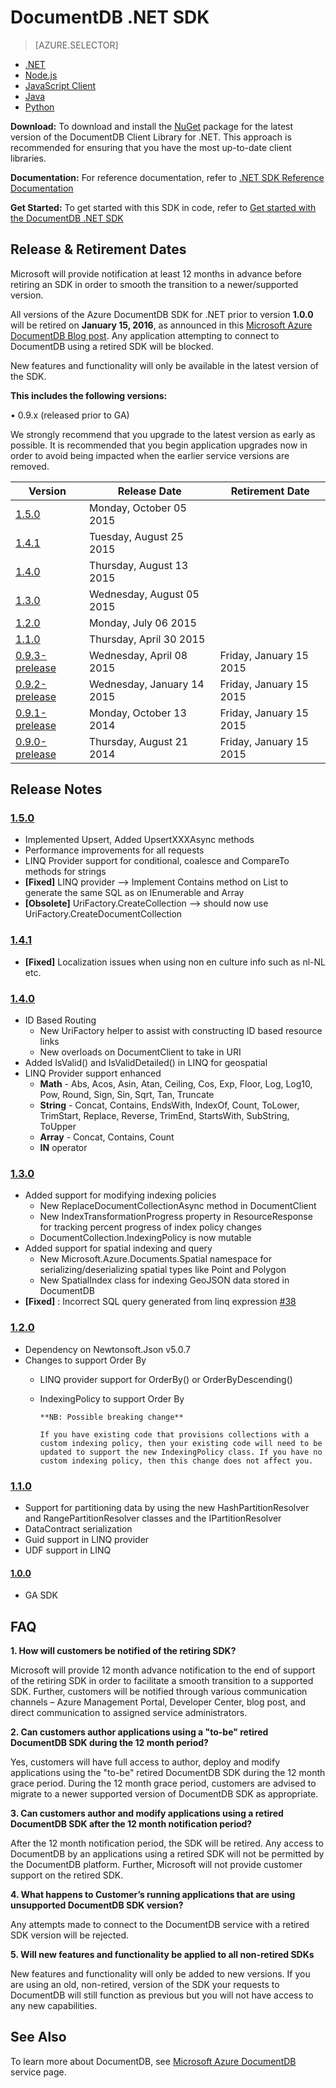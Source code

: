 <properties 
	pageTitle="DocumentDB .NET SDK | Microsoft Azure" 
	description="Learn all about the .NET SDK including release dates, retirement dates, and changes made between each version of the DocumentDB .NET SDK." 
	services="documentdb" 
	documentationCenter=".net" 
	authors="ryancrawcour" 
	manager="jhubbard" 
	editor="cgronlun"/>


<tags 
	ms.service="documentdb" 
	ms.workload="data-services" 
	ms.tgt_pltfrm="na" 
	ms.devlang="dotnet" 
	ms.topic="article" 
	ms.date="11/06/2015" 
	ms.author="ryancraw"/>

# DocumentDB .NET SDK

> [AZURE.SELECTOR]
- [.NET](documentdb-sdk-dotnet.md)
- [Node.js](documentdb-sdk-node.md)
- [JavaScript Client](documentdb-sdk-js.md)
- [Java](documentdb-sdk-java.md)
- [Python](documentdb-sdk-python.md)

**Download:** To download and install the [NuGet](https://www.nuget.org/packages/Microsoft.Azure.DocumentDB/) package for the latest version of the DocumentDB Client Library for .NET. This approach is recommended for ensuring that you have the most up-to-date client libraries.

**Documentation:** For reference documentation, refer to [.NET SDK Reference Documentation](https://msdn.microsoft.com/library/azure/dn948556.aspx)

**Get Started:** To get started with this SDK in code, refer to [Get started with the DocumentDB .NET SDK](https://azure.microsoft.com/en-us/documentation/articles/documentdb-get-started/)

## Release & Retirement Dates
Microsoft will provide notification at least 12 months in advance before retiring an SDK in order to smooth the transition to a newer/supported version.

All versions of the Azure DocumentDB SDK for .NET prior to version **1.0.0** will be retired on **January 15, 2016**, as announced in this [Microsoft Azure DocumentDB Blog post](). Any application attempting to connect to DocumentDB using a retired SDK will be blocked. 

New features and functionality will only be available in the latest version of the SDK.

**This includes the following versions:** 

•	0.9.x (released prior to GA)

We strongly recommend that you upgrade to the latest version as early as possible. 
It is recommended that you begin application upgrades now in order to avoid being impacted when the earlier service versions are removed.


| Version                                                                      | Release Date                | Retirement Date |
| ---------------------------------------------------------------------------- | --------------------------- | --------------- |
| [1.5.0]()                  												   | Monday, October 05 2015     |                 |
| [1.4.1]()                  												   | Tuesday, August 25 2015     |                 |
| [1.4.0]()                  												   | Thursday, August 13 2015    |                 |
| [1.3.0]()                  												   | Wednesday, August 05 2015   |                 |
| [1.2.0]()                  												   | Monday, July 06 2015        |                 |
| [1.1.0]()                  												   | Thursday, April 30 2015     |                 |
| [0.9.3-prelease]()           												   | Wednesday, April 08 2015    | Friday, January 15 2015 |
| [0.9.2-prelease]()                  										   | Wednesday, January 14 2015  | Friday, January 15 2015 |
| [0.9.1-prelease]()                  										   | Monday, October 13 2014     | Friday, January 15 2015 |
| [0.9.0-prelease]()                  										   | Thursday, August 21 2014    | Friday, January 15 2015 |

## Release Notes

### [1.5.0](https://www.nuget.org/packages/Microsoft.Azure.DocumentDB/1.5.0)
 - Implemented Upsert, Added UpsertXXXAsync methods
 - Performance improvements for all requests
 - LINQ Provider support for conditional, coalesce and CompareTo methods for strings
 - **[Fixed]** LINQ provider --> Implement Contains method on List to generate the same SQL as on IEnumerable and Array
 - **[Obsolete]** UriFactory.CreateCollection --> should now use UriFactory.CreateDocumentCollection
 
### [1.4.1](https://www.nuget.org/packages/Microsoft.Azure.DocumentDB/1.4.1)
 - **[Fixed]** Localization issues when using non en culture info such as nl-NL etc. 
 
### [1.4.0](https://www.nuget.org/packages/Microsoft.Azure.DocumentDB/1.4.0)
  - ID Based Routing
    - New UriFactory helper to assist with constructing ID based resource links
    - New overloads on DocumentClient to take in URI
  - Added IsValid() and IsValidDetailed() in LINQ for geospatial
  - LINQ Provider support enhanced
    - **Math** - Abs, Acos, Asin, Atan, Ceiling, Cos, Exp, Floor, Log, Log10, Pow, Round, Sign, Sin, Sqrt, Tan, Truncate
    - **String** - Concat, Contains, EndsWith, IndexOf, Count, ToLower, TrimStart, Replace, Reverse, TrimEnd, StartsWith, SubString, ToUpper
    - **Array** - Concat, Contains, Count
    - **IN** operator

### [1.3.0](https://www.nuget.org/packages/Microsoft.Azure.DocumentDB/1.3.0)
  - Added support for modifying indexing policies
    - New ReplaceDocumentCollectionAsync method in DocumentClient
    - New IndexTransformationProgress property in ResourceResponse<T> for tracking percent progress of index policy changes
    - DocumentCollection.IndexingPolicy is now mutable
  - Added support for spatial indexing and query
    - New Microsoft.Azure.Documents.Spatial namespace for serializing/deserializing spatial types like Point and Polygon
    - New SpatialIndex class for indexing GeoJSON data stored in DocumentDB
  - **[Fixed]** : Incorrect SQL query generated from linq expression [#38](https://github.com/Azure/azure-documentdb-net/issues/38)

### [1.2.0](https://www.nuget.org/packages/Microsoft.Azure.DocumentDB/1.2.0)
- Dependency on Newtonsoft.Json v5.0.7 
- Changes to support Order By
  - LINQ provider support for OrderBy() or OrderByDescending()
  - IndexingPolicy to support Order By 
  
		**NB: Possible breaking change** 
  
    	If you have existing code that provisions collections with a custom indexing policy, then your existing code will need to be updated to support the new IndexingPolicy class. If you have no custom indexing policy, then this change does not affect you.

### [1.1.0](https://www.nuget.org/packages/Microsoft.Azure.DocumentDB/1.1.0)
- Support for partitioning data by using the new HashPartitionResolver and RangePartitionResolver classes and the IPartitionResolver
- DataContract serialization
- Guid support in LINQ provider
- UDF support in LINQ

#### [1.0.0](https://www.nuget.org/packages/Microsoft.Azure.DocumentDB/1.0.0)
- GA SDK

## FAQ

**1. How will customers be notified of the retiring SDK?**

Microsoft will provide 12 month advance notification to the end of support of the retiring SDK in order to facilitate a smooth transition to a supported SDK. Further, customers will be notified through various communication channels – Azure Management Portal, Developer Center, blog post, and direct communication to assigned service administrators.

**2. Can customers author applications using a "to-be" retired DocumentDB SDK during the 12 month period?** 

Yes, customers will have full access to author, deploy and modify applications using the "to-be" retired DocumentDB SDK during the 12 month grace period. During the 12 month grace period, customers are advised to migrate to a newer supported version of DocumentDB SDK as appropriate.

**3. Can customers author and modify applications using a retired DocumentDB SDK after the 12 month notification period?**

After the 12 month notification period, the SDK will be retired. Any access to DocumentDB by an applications using a retired SDK will not be permitted by the DocumentDB platform. Further, Microsoft will not provide customer support on the retired SDK.

**4. What happens to Customer’s running applications that are using unsupported DocumentDB SDK version?**

Any attempts made to connect to the DocumentDB service with a retired SDK version will be rejected. 

**5. Will new features and functionality be applied to all non-retired SDKs**

New features and functionality will only be added to new versions. If you are using an old, non-retired, version of the SDK your requests to DocumentDB will still function as previous but you will not have access to any new capabilities.  

## See Also

To learn more about DocumentDB, see [Microsoft Azure DocumentDB](https://azure.microsoft.com/en-us/services/documentdb/) service page. 
